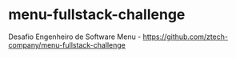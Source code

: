 # menu-fullstack-challenge
Desafio Engenheiro de Software Menu - https://github.com/ztech-company/menu-fullstack-challenge
